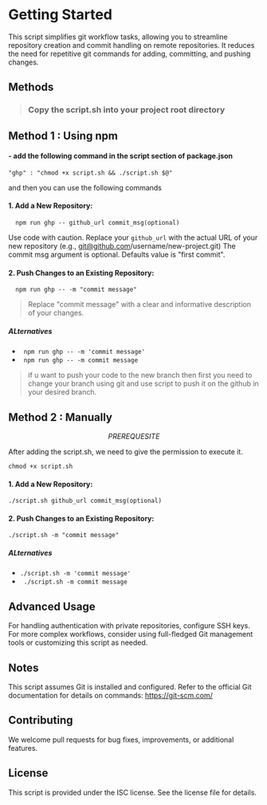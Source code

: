 # Getting Started

This script simplifies git workflow tasks, allowing you to streamline repository creation and commit handling on remote repositories. It reduces the need for repetitive git commands for adding, committing, and pushing changes.



## Methods

> ###  Copy the script.sh into your project root directory

## Method 1 : Using npm
 #### - add the following command in the script section of package.json
    
    "ghp" : "chmod +x script.sh && ./script.sh $@"
     
        
   and then you can use the following commands 
   
  #### 1. Add a New Repository:
      
      npm run ghp -- github_url commit_msg(optional)

Use code with caution.
Replace your ```github_url``` with the actual URL of your new repository (e.g., git@github.com/username/new-project.git)
The commit msg argument is optional. Defaults value is "first commit".  
  
   #### 2. Push Changes to an Existing Repository:
      
      npm run ghp -- -m "commit message"
      
> Replace "commit message" with a clear and informative description of your changes.
##### ALternatives
- ```  npm run ghp -- -m 'commit message'   ```
- ```  npm run ghp -- -m commit message ```
> if u want to push your code to the new branch then first you need to change your branch using git and use script to push it on the github in your desired branch.



## Method 2 : Manually
$$ PREREQUESITE $$

After adding the script.sh, we need to give the permission to execute it.
```
chmod +x script.sh
```
#### 1. Add a New Repository:
```
./script.sh github_url commit_msg(optional)
```

#### 2. Push Changes to an Existing Repository:
```
./script.sh -m "commit message"
```
##### ALternatives

- ``` ./script.sh -m 'commit message'   ```
- ```  ./script.sh -m commit message ```


## Advanced Usage

For handling authentication with private repositories, configure SSH keys.
For more complex workflows, consider using full-fledged Git management tools or customizing this script as needed.

## Notes

This script assumes Git is installed and configured.
Refer to the official Git documentation for details on commands: https://git-scm.com/

## Contributing

We welcome pull requests for bug fixes, improvements, or additional features.

## License
This script is provided under the ISC license. See the license file for details.

